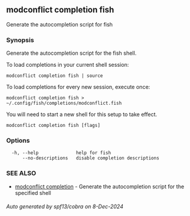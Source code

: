 ## modconflict completion fish

Generate the autocompletion script for fish

### Synopsis

Generate the autocompletion script for the fish shell.

To load completions in your current shell session:

	modconflict completion fish | source

To load completions for every new session, execute once:

	modconflict completion fish > ~/.config/fish/completions/modconflict.fish

You will need to start a new shell for this setup to take effect.


```
modconflict completion fish [flags]
```

### Options

```
  -h, --help              help for fish
      --no-descriptions   disable completion descriptions
```

### SEE ALSO

* [modconflict completion](modconflict_completion.md)	 - Generate the autocompletion script for the specified shell

###### Auto generated by spf13/cobra on 8-Dec-2024
